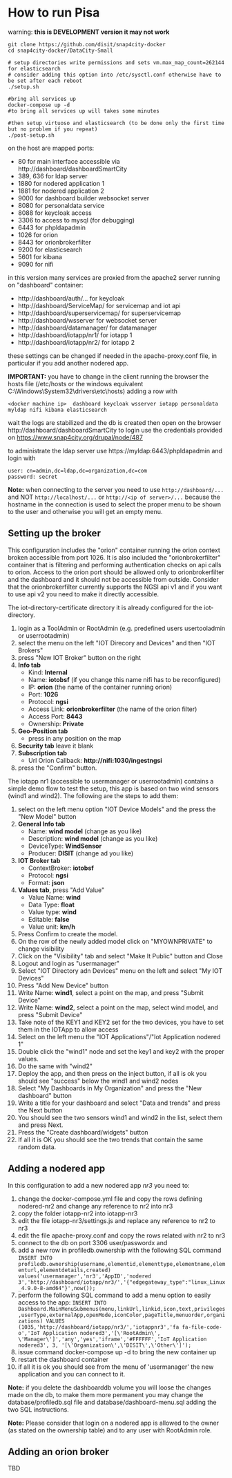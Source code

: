 # How to run Pisa
warning: **this is DEVELOPMENT version it may not work**

```
git clone https://github.com/disit/snap4city-docker
cd snap4city-docker/DataCity-Small

# setup directories write permissions and sets vm.max_map_count=262144 for elasticsearch
# consider adding this option into /etc/sysctl.conf otherwise have to be set after each reboot
./setup.sh

#bring all services up
docker-compose up -d
#to bring all services up will takes some minutes

#then setup virtuoso and elasticsearch (to be done only the first time but no problem if you repeat)
./post-setup.sh
```

on the host are mapped ports:
- 80 for main interface accessible via http://dashboard/dashboardSmartCity
- 389, 636 for ldap server
- 1880 for nodered application 1
- 1881 for nodered application 2
- 9000 for dashboard builder websocket server
- 8080 for personaldata service
- 8088 for keycloak access
- 3306 to access to mysql (for debugging)
- 6443 for phpldapadmin
- 1026 for orion
- 8443 for orionbrokerfilter
- 9200 for elasticsearch
- 5601 for kibana
- 9090 for nifi

in this version many services are proxied from the apache2 server running on "dashboard" container:
- http://dashboard/auth/... for keycloak
- http://dashboard/ServiceMap/ for servicemap and iot api
- http://dashboard/superservicemap/ for superservicemap
- http://dashboard/wsserver for websocket server
- http://dashboard/datamanager/ for datamanager
- http://dashboard/iotapp/nr1/ for iotapp 1
- http://dashboard/iotapp/nr2/ for iotapp 2

these settings can be changed if needed in the apache-proxy.conf file, in particular if you add another nodered app.

**IMPORTANT:** you have to change in the client running the browser the hosts file (/etc/hosts or the windows equivalent C:\Windows\System32\drivers\etc\hosts) adding a row with
```
<docker machine ip>  dashboard keycloak wsserver iotapp personaldata myldap nifi kibana elasticsearch
```

wait the logs are stabilized and the db is created then open on the browser http://dashboard/dashboardSmartCity
to login use the credentials provided on https://www.snap4city.org/drupal/node/487

to administrate the ldap server use https://myldap:6443/phpldapadmin and login with
```
user: cn=admin,dc=ldap,dc=organization,dc=com
password: secret
```

**Note:** when connecting to the server you need to use `http://dashboard/...` and NOT `http://localhost/...` or `http://<ip of server>/...` because the hostname in the connection is used to select the proper menu to be shown to the user and otherwise you will get an empty menu.

## Setting up the broker
This configuration includes the "orion" container running the orion context broken accessible from port 1026. It is also included the "orionbrokerfilter" container that is filtering and performing authentication checks on api calls to orion.
Access to the orion port should be allowed only to orionbrokerfilter and the dashboard and it should not be accessible from outside.
Consider that the orionbrokerfilter currently supports the NGSI api v1 and if you want to use api v2 you need to make it directly accessible.

The iot-directory-certificate directory it is already configured for the iot-directory.

1. login as a ToolAdmin or RootAdmin (e.g. predefined users usertooladmin or userrootadmin)
2. select the menu on the left "IOT Direcory and Devices" and then "IOT Brokers"
3. press "New IOT Broker" button on the right
4. **Info tab**
    - Kind: **Internal**
    - Name: **iotobsf** (if you change this name nifi has to be reconfigured)
    - IP: **orion** (the name of the container running orion)
    - Port: **1026**
    - Protocol: **ngsi**
    - Access Link: **orionbrokerfilter** (the name of the orion filter)
    - Access Port: **8443**
    - Ownership: **Private**
5. **Geo-Position tab**
    - press in any position on the map
6. **Security tab** leave it blank
7. **Subscription tab**
    - Url Orion Callback: **http://nifi:1030/ingestngsi**
8. press the "Confirm" button.

The iotapp nr1 (accessible to usermanager or userrootadmin) contains a simple demo flow to test the setup, this app is based on two wind sensors (wind1 and wind2). The following are the steps to add them:

1. select on the left menu option "IOT Device Models" and the press the "New Model" button
2. **General Info tab**
    - Name: **wind model** (change as you like)
    - Description: **wind model** (change as you like)
    - DeviceType: **WindSensor**
    - Producer: **DISIT** (change ad you like)
3. **IOT Broker tab**
    - ContextBroker: **iotobsf**
    - Protocol: **ngsi**
    - Format: **json**
4. **Values tab**, press "Add Value"
    - Value Name: **wind**
    - Data Type: **float**
    - Value type: **wind**
    - Editable: **false**
    - Value unit: **km/h**
5. Press Confirm to create the model.
6. On the row of the newly added model click on "MYOWNPRIVATE" to change visibility
7. Click on the "Visibility" tab and select "Make It Public" button and Close
8. Logout and login as "usermanager"
9. Select "IOT Directory adn Devices" menu on the left and select "My IOT Devices"
10. Press "Add New Device" button
11. Write Name: **wind1**, select a point on the map, and press "Submit Device"
12. Write Name: **wind2**, select a point on the map, select wind model, and press "Submit Device"
13. Take note of the KEY1 and KEY2 set for the two devices, you have to set them in the IOTApp to allow access
14. Select on the left menu the "IOT Applications"/"Iot Application nodered 1"
15. Double click the "wind1" node and set the key1 and key2 with the proper values.
16. Do the same with "wind2"
17. Deploy the app, and then press on the inject button, if all is ok you should see "success" below the wind1 and wind2 nodes
18. Select "My Dashboards in My Organization" and press the "New dashboard" button
19. Write a title for your dashboard and select "Data and trends" and press the Next button
20. You should see the two sensors wind1 and wind2 in the list, select them and press Next.
21. Press the "Create dashboard/widgets" button
22. If all it is OK you should see the two trends that contain the same random data.

## Adding a nodered app
In this configuration to add a new nodered app *nr3* you need to:
1. change the docker-compose.yml file and copy the rows defining nodered-nr2 and change any reference to nr2 into nr3
2. copy the folder iotapp-nr2 into iotapp-nr3
3. edit the file iotapp-nr3/settings.js and replace any reference to nr2 to nr3
4. edit the file apache-proxy.conf and copy the rows related with nr2 to nr3
5. connect to the db on port 3306 user/passwordx and
6. add a new row in profiledb.ownership with the following SQL command `INSERT INTO profiledb.ownership(username,elementid,elementtype,elementname,elementurl,elementdetails,created) values('usermanager','nr3','AppID','nodered 3','http://dashboard/iotapp/nr3/','{"edgegateway_type":"linux_Linux_4.9.0-8-amd64"}',now()); `
7. perform the following SQL command to add a menu option to easily access to the app: `INSERT INTO Dashboard.MainMenuSubmenus(menu,linkUrl,linkid,icon,text,privileges,userType,externalApp,openMode,iconColor,pageTitle,menuorder,organizations) VALUES (1035,'http://dashboard/iotapp/nr3/','iotappnr3','fa fa-file-code-o','IoT Application nodered3','[\'RootAdmin\', \'Manager\']','any','yes','iframe','#FFFFFF','IoT Application nodered3', 3, '[\'Organization\',\'DISIT\',\'Other\']');`
8. issue command docker-compose up -d to bring the new container up
9. restart the dashboard container
10. if all it is ok you should see from the menu of 'usermanager' the new application and you can connect to it.

**Note:** if you delete the dashboarddb volume you will loose the changes made on the db, to make them more permanent you may change the database/profiledb.sql file and database/dashboard-menu.sql adding the two SQL instructions.

**Note:** Please consider that login on a nodered app is allowed to the owner (as stated on the ownership table) and to any user with RootAdmin role.

## Adding an orion broker
TBD
